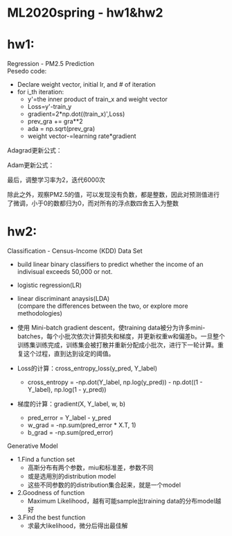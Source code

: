 # ML2020spring - hw1&hw2  
# hw1:  
 Regression - PM2.5 Prediction  
Pesedo code:  
-  Declare weight vector, initial Ir, and # of iteration  
-  for i_th iteration:  
    - y'=the inner product of train_x and weight vector  
    - Loss=y'-train_y  
    - gradient=2*np.dot((train_x)',Loss)  
    - prev_gra += gra**2  
    - ada = np.sqrt(prev_gra)  
    - weight vector-=learning rate*gradient  
           
Adagrad更新公式：  

Adam更新公式：  

最后，调整学习率为2，迭代6000次 

除此之外，观察PM2.5的值，可以发现没有负数，都是整数，因此对预测值进行了微调，小于0的数都归为0，而对所有的浮点数四舍五入为整数  


# hw2:
 Classification -  Census-Income (KDD) Data Set
 - build linear binary classifiers to predict whether the income of an indivisual exceeds 50,000 or not.  
 - logistic regression(LR)  
 - linear discriminant anaysis(LDA)  
 (compare the differences between the two, or explore more methodologies)

- 使用 Mini-batch gradient descent，使training data被分为许多mini-batches，每个小批次依次计算损失和梯度，并更新权重w和偏差b。一旦整个训练集训练完成，训练集会被打散并重新分配成小批次，进行下一轮计算。重复这个过程，直到达到设定的阈值。

- Loss的计算：cross_entropy_loss(y_pred, Y_label)  
    - cross_entropy = -np.dot(Y_label, np.log(y_pred)) - np.dot((1 - Y_label), np.log(1 - y_pred))  
- 梯度的计算：gradient(X, Y_label, w, b)  
    - pred_error = Y_label - y_pred  
    - w_grad = -np.sum(pred_error * X.T, 1)     
    - b_grad = -np.sum(pred_error)  

Generative Model  
- 1.Find a function set  
    - 高斯分布有两个参数，miu和标准差，参数不同  
    - 或是选用別的distribution model  
    - 这些不同参数的的distribution集合起来，就是一个model  
- 2.Goodness of function  
    - Maximum Likelihood，越有可能sample出training data的分布model越好  
- 3.Find the best function  
    - 求最大likelihood，微分后得出最佳解  
